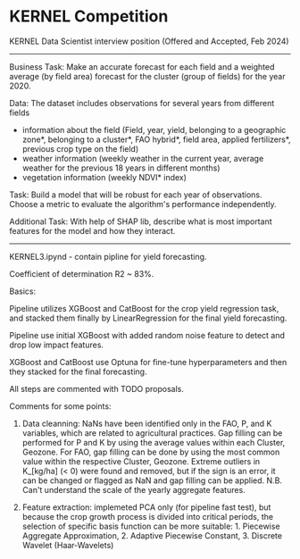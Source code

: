 # KERNEL Competition
KERNEL Data Scientist interview position 
(Offered and Accepted, Feb 2024)
**********************************************************************************************************************************************************
Business Task: Make an accurate forecast for each field and a weighted average (by field area) forecast for the cluster (group of fields) for the year 2020.

Data: The dataset includes observations for several years from different fields
- information about the field (Field, year, yield, belonging to a geographic zone*, belonging to a cluster*, FAO hybrid*, field area, applied fertilizers*, previous crop type on the field)
- weather information (weekly weather in the current year, average weather for the previous 18 years in different months)
- vegetation information (weekly NDVI* index)
  
Task: Build a model that will be robust for each year of observations. Choose a metric to evaluate the algorithm's performance independently. 

Additional Task: With help of SHAP lib, describe what is most important features for the model and how they interact.

**********************************************************************************************************************************************************

KERNEL3.ipynd - contain pipline for yield forecasting. 

Сoefficient of determination R2 ~ 83%.

Basics:

Pipeline utilizes XGBoost and CatBoost for the crop yield regression task, and stacked them finally by LinearRegression for the final yield forecasting.

Pipeline use initial XGBoost with added random noise feature to detect and drop low impact features.

XGBoost and CatBoost use Optuna for fine-tune hyperparameters and then they stacked for the final forecasting.

All steps are commented with TODO proposals.

Comments for some points:

1. Data cleanning: NaNs have been identified only in the FAO, P, and K variables, which are related to agricultural practices.
Gap filling can be performed for P and K by using the average values within each Cluster, Geozone.
For FAO, gap filling can be done by using the most common value within the respective Cluster, Geozone.
Extreme outliers in K_[kg/ha] (< 0) were found and removed, but if the sign is an error, it can be changed or flagged as NaN and gap filling can be applied.
N.B. Can't understand the scale of the yearly aggregate features.

2. Feature extraction: implemeted PCA only (for pipeline fast test), but because the crop growth process is divided into critical periods, the selection of specific basis function can be more suitable: 1. Piecewise Aggregate Approximation, 2. Adaptive Piecewise Constant, 3. Discrete Wavelet (Haar‐Wavelets)


